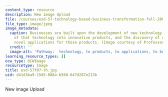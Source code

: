 ```yaml
---
content_type: resource
description: New image Upload
file: /courses/esd-57-technology-based-business-transformation-fall-2007/d41d3ba915d5888ab560647d287e213b_esd-57f07-th.jpg
file_type: image/jpeg
image_metadata:
  caption: Businesses are built upon the development of new technology, the translation
    of that technology into innovative products, and the discovery of relevant and
    novel applications for those products. (Image courtesy of Professor Wladawsky-Berger.)
  credit: ''
  image-alt: 'Pathway:  technology, to products, to applications, to business.'
learning_resource_types: []
ocw_type: OCWImage
resourcetype: Image
title: esd-57f07-th.jpg
uid: d41d3ba9-15d5-888a-b560-647d287e213b
---
```

New image Upload

